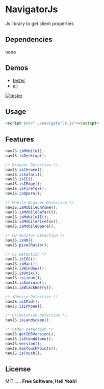 # NavigatorJs
Js library to get client properties

## Dependencies
  none

## Demos
  - [tester]
  - [all]


<a href="http://hictech.github.io/navJs/tester/index.html" target="_blank"><img alt="tester" src="https://raw.githubusercontent.com/hicTech/navJs/gh-pages/tester.png" title="tester"/></a>

## Usage
```html
<script src="../navigatorJS.js"></script>
```

## Features
```js
navJS.isMobile();
navJS.isDesktop();

/* Browser Detection */
navJS.isChrome();
navJS.isSafari();
navJS.isIE();
navJS.isIEdge();
navJS.isFirefox();
navJS.isOpera();

/* Mobile Browser Detection */
navJS.isMobileChrome();
navJS.isMobileSafari();
navJS.isMobileIE();
navJS.isMobileFirefox();
navJS.isMobileOpera();

/* HD monitor Detection */
navJS.isHD();
navJS.pixelRatio();

/* OS Detection */
navJS.isIOS();
navJS.isMac();
navJS.isWindows();
navJS.isUnix();
navJS.isLinux();
navJS.isAndroid();
navJS.isBlackBerry();

/* iDevice Detection */
navJS.isIPad();
navJS.isIPhone();

/* Orientation Detection */
navJS.isLandscape();

/* Other Detection */
navJS.getIOSVersion();
navJS.isStandAlone();
navJS.version();
navJS.maxTouchPoints();
navJS.isTouch();


```

## License

MIT...... 
**Free Software, Hell Yeah!**



   [jquery]: <https://jquery.com/>
   [underscore]: <http://underscorejs.org/>
   [tester]: <http://hictech.github.io/navJs/tester/index.html>
   [all]: <http://hictech.github.io/navJs/>
   [underscore+]: <http://hictech.com/>


